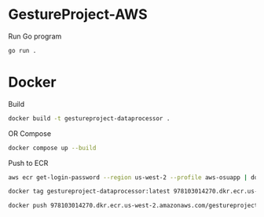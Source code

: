# GestureProject-AWS

Run Go program

```bash
go run .
```

# Docker

Build

```bash
docker build -t gestureproject-dataprocessor .
```

OR Compose

```bash
docker compose up --build
```

Push to ECR

```bash
aws ecr get-login-password --region us-west-2 --profile aws-osuapp | docker login --username AWS --password-stdin 978103014270.dkr.ecr.us-west-2.amazonaws.com

docker tag gestureproject-dataprocessor:latest 978103014270.dkr.ecr.us-west-2.amazonaws.com/gestureproject-dataprocessor:latest

docker push 978103014270.dkr.ecr.us-west-2.amazonaws.com/gestureproject-dataprocessor:latest
```
